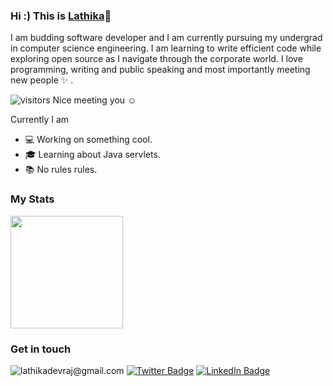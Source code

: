 ### Hi :) This is [Lathika](https://www.linkedin.com/in/lathika-devraj/)👋


I am budding software developer and I am currently pursuing my undergrad in computer science engineering. I am learning to write efficient code while exploring open source as I navigate through the corporate world. I love programming, writing and public speaking and most importantly meeting new people :sparkles: .

![visitors](https://visitor-badge.glitch.me/badge?page_id=LathikaDevraj) Nice meeting you :relaxed:

Currently I am
  * :computer: Working on something cool.
  * :mortar_board: Learning about Java servlets.
  * :books: No rules rules.


### My Stats
<img height="180em" src="https://github-readme-stats.vercel.app/api?username=LathikaDevraj&show_icons=true&hide_border=true&&count_private=true&include_all_commits=true" />

### Get in touch 
![lathikadevraj@gmail.com](https://img.shields.io/badge/Gmail-D14836?style=for-the-badge&logo=gmail&logoColor=white)
[![Twitter Badge](https://img.shields.io/badge/Twitter-Profile-informational?style=flat&logo=twitter&logoColor=white&color=1CA2F1)](https://twitter.com/DevrajLathika)
[![LinkedIn Badge](https://img.shields.io/badge/LinkedIn-Profile-informational?style=flat&logo=linkedin&logoColor=white&color=0D76A8)](https://www.linkedin.com/in/lathika-devraj/)




